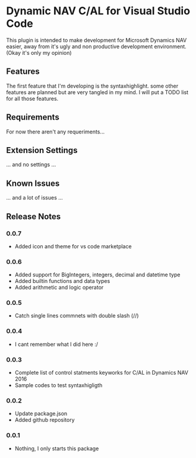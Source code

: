 # Dynamic NAV C/AL for Visual Studio Code

This plugin is intended to make development for Microsoft Dynamics NAV easier, away from it's ugly and non productive development environment. (Okay it's only my opinion)

## Features

The first feature that I'm developing is the syntaxhighlight. some other features are planned but are very tangled in my mind. I will put a TODO list for all those features.

## Requirements

For now there aren't any requeriments...

## Extension Settings

... and no settings ...

## Known Issues

... and a lot of issues ...

## Release Notes

### 0.0.7
- Added icon and theme for vs code marketplace

### 0.0.6
- Added support for BigIntegers, integers, decimal and datetime type
- Added builtin functions and data types
- Added arithmetic and logic operator

### 0.0.5
- Catch single lines commnets with double slash (//)

### 0.0.4
- I cant remember what I did here :/

### 0.0.3
- Complete list of control statments keyworks for C/AL in Dynamics NAV 2016
- Sample codes to test syntaxhigligth

### 0.0.2
- Update package.json
- Added github repository

### 0.0.1
- Nothing, I only starts this package
